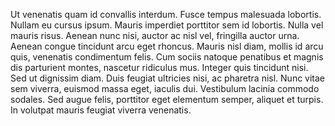 Ut venenatis quam id convallis interdum. Fusce tempus malesuada lobortis. Nullam eu cursus ipsum. Mauris imperdiet porttitor sem id lobortis. Nulla vel mauris risus. Aenean nunc nisi, auctor ac nisl vel, fringilla auctor urna. Aenean congue tincidunt arcu eget rhoncus. Mauris nisl diam, mollis id arcu quis, venenatis condimentum felis. Cum sociis natoque penatibus et magnis dis parturient montes, nascetur ridiculus mus. Integer quis tincidunt nisi. Sed ut dignissim diam. Duis feugiat ultricies nisi, ac pharetra nisl. Nunc vitae sem viverra, euismod massa eget, iaculis dui. Vestibulum lacinia commodo sodales. Sed augue felis, porttitor eget elementum semper, aliquet et turpis. In volutpat mauris feugiat viverra venenatis.